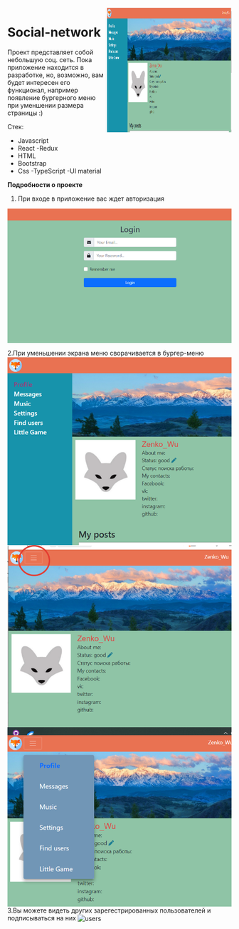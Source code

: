 <img align="right" width="280" height="280" src="readMeImg/2023-04-03_17-32-02.png" alt="social-net">

# Social-network
Проект представляет собой небольшую соц. сеть. Пока приложение находится в разработке, но, возможно, вам будет интересен его функционал, например появление 
бургерного меню при уменшении размера страницы :)

Стек: 
- Javascript 
- React 
-Redux
- HTML
- Bootstrap
- Css
-TypeScript
-UI material

**Подробности о проекте**

1. При входе в приложение вас ждет авторизация 
<img align="center" src="readMeImg/2023-04-03_17-34-40.png" alt="login">


2.При уменьшении экрана меню сворачивается в бургер-меню
<img align="center" src="readMeImg/2023-04-03_17-37-10.png" alt="navbar">
<img align="left" src="readMeImg/2023-04-03_17-37-32.png" alt="burger">
<img align="right" src="readMeImg/2023-04-03_17-41-25.png" alt="burger-menu">


3.Вы можете видеть других зарегестрированных пользователей и подписываться на них
<img align="center" src="readMeImg/b6afc24a-74ee-4f9c-9c91-1f4a4e4d438b_Trim(1).gif" alt="users">


